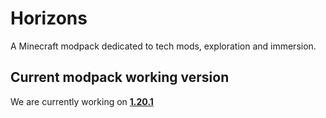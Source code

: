 # Horizons
A Minecraft modpack dedicated to tech mods, exploration and immersion.

## Current modpack working version
We are currently working on  <u>**1.20.1**</u>